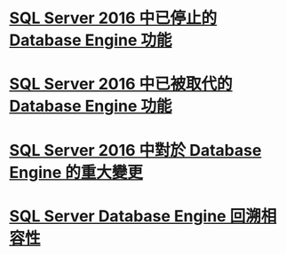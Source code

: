 # [SQL Server 2016 中已停止的 Database Engine 功能](discontinued-database-engine-functionality-in-sql-server-2016.md)
# [SQL Server 2016 中已被取代的 Database Engine 功能](deprecated-database-engine-features-in-sql-server-2016.md)
# [SQL Server 2016 中對於 Database Engine 的重大變更](breaking-changes-to-database-engine-features-in-sql-server-2016.md)
# [SQL Server Database Engine 回溯相容性](sql-server-database-engine-backward-compatibility.md)
